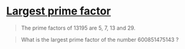 # [Largest prime factor](https://projecteuler.net/problem=3)

> The prime factors of 13195 are 5, 7, 13 and 29.

> What is the largest prime factor of the number 600851475143 ?
